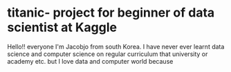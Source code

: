 # titanic- project for beginner of data scientist at Kaggle 


Hello!! everyone I'm Jacobjo from south Korea. 
I have never ever learnt data science and computer science on regular 
curriculum that university or academy etc.
but I love data and computer world because 
